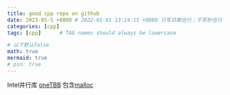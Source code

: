 ```yaml
---
title: good cpp repo on github
date: 2023-05-5 +0800 # 2022-01-01 13:14:15 +0800 只写日期也行；不写秒也行；这样也行 2022-03-09T00:55:42+08:00
categories: [cpp]
tags: [cpp]      # TAG names should always be lowercase

# 以下默认false
math: true
mermaid: true
# pin: true
---
```


Intel并行库 [oneTBB](https://github.com/oneapi-src/oneTBB)
包含[malloc](https://github.com/oneapi-src/oneTBB/tree/master/src/tbbmalloc)
